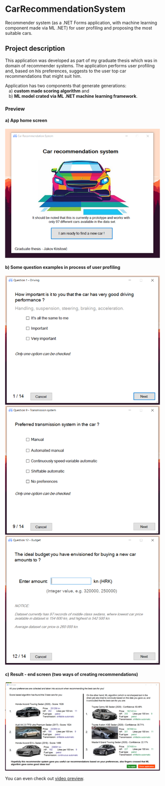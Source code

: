 # CarRecommendationSystem
Recommender system (as a .NET Forms application, with machine learning component made via ML .NET) for user profiling and proposing the most suitable cars.

## Project description

This application was developed as part of my graduate thesis which was in domain of recommender systems. The application performs user profiling and, based on his preferences, suggests to the user top car recommendations that might suit him.

Application has two components that generate generations:</br>
&nbsp;&nbsp;    a) **custom made scoring algorithm** and</br>
&nbsp;&nbsp;    b) **ML model crated via ML .NET machine learning framework**.

### Preview


#### a) App home screen
<img alt="Home screen" src="https://github.com/TheJakov/CarRecommendationSystem/blob/master/readme/home_screen.png" width="514" height="420">


#### b) Some question examples in process of user profiling

<img alt="Example one" src="https://github.com/TheJakov/CarRecommendationSystem/blob/master/readme/questions_a.png" width="514" height="420">

<img alt="Example two" src="https://github.com/TheJakov/CarRecommendationSystem/blob/master/readme/questions_b.png" width="514" height="420">

<img alt="Example three" src="https://github.com/TheJakov/CarRecommendationSystem/blob/master/readme/questions_c.png" width="514" height="420">

#### c) Result - end screen (two ways of creating recommendations)

<img alt="Results" src="https://github.com/TheJakov/CarRecommendationSystem/blob/master/readme/results.png">

You can even check out [video preview](https://youtu.be/RdYZqLjNA_o).
